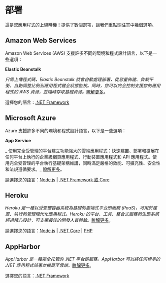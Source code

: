 # 部署

這是您應用程式的上線時機！提供了數個選項，讓我們重點關注其中幾個選項。

## Amazon Web Services

Amazon Web Services (AWS) 支援許多不同的環境和程式設計語言，以下是一些選項：

**Elastic Beanstalk**

_只需上傳程式碼，Elastic Beanstalk 就會自動處理部署，從容量佈建、負載平衡、自動調整比例到應用程式健全狀態監視。同時，您可以完全控制支援您的應用程式的 AWS 資源，並隨時存取基礎資源。_[瞭解更多](https://aws.amazon.com/elasticbeanstalk/)。

選擇您的語言：[.NET Framework](/zh-TW/deployment/aws/net)

## Microsoft Azure

Azure 支援許多不同的環境和程式設計語言，以下是一些選項：

**App Service**

_ 使用完全受管理的平台建立功能強大的雲端應用程式：快速建置、部署和擴展在任何平台上執行的企業級網頁應用程式、行動裝置應用程式和 API 應用程式。使用完全受管理的平台執行基礎架構維護，同時滿足嚴格的效能、可擴充性、安全性和法規遵循要求。_ [瞭解更多](https://azure.microsoft.com/en-us/services/app-service/)。

請選擇您的語言：[Node.js](/zh-TW/deployment/azure/node) | [.NET Framework 或 Core](/zh-TW/deployment/azure/net)

## Heroku

_Heroku 是一種以受管理容器系統為基礎的雲端式平台即服務 (PaaS)，可用於建置、執行和管理現代化應用程式。Heroku 的平台、工具、整合式服務和生態系統經過精心設計，可支援最佳的開發人員體驗。_[瞭解更多](https://devcenter.heroku.com/articles/git)。

請選擇您的語言：[Node.js](/zh-TW/deployment/heroku/nodejs) | [.NET Core](/zh-TW/deployment/heroku/netcore) | [PHP](/zh-TW/deployment/heroku/php)

## AppHarbor

_AppHarbor 是一種完全托管的 .NET 平台即服務。AppHarbor 可以將任何標準的 .NET 應用程式部署並擴展至雲端。_[瞭解更多](https://appharbor.com/)。

選擇您的語言：[.NET Framework](https://forge.autodesk.com/blog/deploying-forge-aspnet-samples-appharbor)
